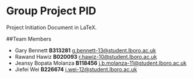 # Group Project PID

Project Initiation Document in LaTeX.

##Team Members
- Gary Bennett **B313281** <g.bennett-13@student.lboro.ac.uk>
- Rawand Hawiz **B020093** <r.hawiz-10@student.lboro.ac.uk>
- Jeansy Bopata Molanza **B118456** <j.b.molanza-11@student.lboro.ac.uk>
- Jiefei Wei **B226674** <j.wei-12@student.lboro.ac.uk>
